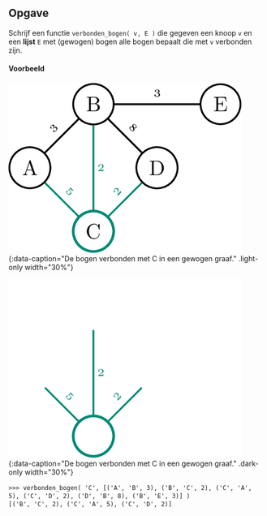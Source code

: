 ## Opgave

Schrijf een functie `verbonden_bogen( v, E )` die gegeven een knoop `v` en een **lijst** `E` met (gewogen) bogen alle bogen bepaalt die met `v` verbonden zijn.

#### Voorbeeld

![De bogen verbonden met C in een gewogen graaf.](media/connected.png "De bogen verbonden met C in een gewogen graaf."){:data-caption="De bogen verbonden met C in een gewogen graaf." .light-only width="30%"}

![De bogen verbonden met C in een gewogen graaf.](media/connected_dark.png "De bogen verbonden met C in een gewogen graaf."){:data-caption="De bogen verbonden met C in een gewogen graaf." .dark-only width="30%"}


```
>>> verbonden_bogen( 'C', [('A', 'B', 3), ('B', 'C', 2), ('C', 'A', 5), ('C', 'D', 2), ('D', 'B', 8), ('B', 'E', 3)] )
[('B', 'C', 2), ('C', 'A', 5), ('C', 'D', 2)]
```
